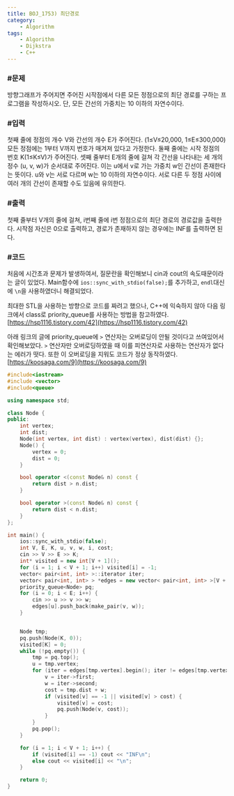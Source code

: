 ```yaml
---
title: BOJ_1753) 최단경로
category:
    - Algorithm
tags:
    - Algorithm
    - Dijkstra
    - C++
---
```



### #문제
방향그래프가 주어지면 주어진 시작점에서 다른 모든 정점으로의 최단 경로를 구하는 프로그램을 작성하시오. 단, 모든 간선의 가중치는 10 이하의 자연수이다.

### #입력
첫째 줄에 정점의 개수 V와 간선의 개수 E가 주어진다. (1≤V≤20,000, 1≤E≤300,000) 모든 정점에는 1부터 V까지 번호가 매겨져 있다고 가정한다. 둘째 줄에는 시작 정점의 번호 K(1≤K≤V)가 주어진다. 셋째 줄부터 E개의 줄에 걸쳐 각 간선을 나타내는 세 개의 정수 (u, v, w)가 순서대로 주어진다. 이는 u에서 v로 가는 가중치 w인 간선이 존재한다는 뜻이다. u와 v는 서로 다르며 w는 10 이하의 자연수이다. 서로 다른 두 정점 사이에 여러 개의 간선이 존재할 수도 있음에 유의한다.

### #출력
첫째 줄부터 V개의 줄에 걸쳐, i번째 줄에 i번 정점으로의 최단 경로의 경로값을 출력한다. 시작점 자신은 0으로 출력하고, 경로가 존재하지 않는 경우에는 INF를 출력하면 된다.

### #코드

처음에 시간초과 문제가 발생하여서, 질문란을 확인해보니 cin과 cout의 속도때문이라는 글이 있었다. Main함수에 `ios::sync_with_stdio(false);`를 추가하고, `endl`대신에 `\n`을 사용하였더니 해결되었다.

최대한 STL을 사용하는 방향으로 코드를 짜려고 했으나, C++에 익숙하지 않아 다음 링크에서 class로 priority_queue를 사용하는 방법을 참고하였다. [https://hsp1116.tistory.com/42](https://hsp1116.tistory.com/42)

아래 링크의 글에 priority_queue에 `>` 연산자는 오버로딩이 안될 것이다고 쓰여있어서 확인해보았다. `>` 연산자만 오버로딩하였을 때 이를 피연산자로 사용하는 연산자가 없다는 에러가 떳다. 또한 이 오버로딩을 지워도 코드가 정상 동작하였다.
[https://koosaga.com/9](https://koosaga.com/9)

```cpp
#include<iostream>
#include <vector>
#include<queue>

using namespace std;

class Node {
public:
	int vertex;
	int dist;
	Node(int vertex, int dist) : vertex(vertex), dist(dist) {};
	Node() {
		vertex = 0;
		dist = 0;
	}

	bool operator <(const Node& n) const {
		return dist > n.dist;
	}

	bool operator >(const Node& n) const {
		return dist < n.dist;
	}
};

int main() {
	ios::sync_with_stdio(false);
	int V, E, K, u, v, w, i, cost;
	cin >> V >> E >> K;
	int* visited = new int[V + 1]();
	for (i = 1; i < V + 1; i++) visited[i] = -1;
	vector< pair<int, int> >::iterator iter;
	vector< pair<int, int> > *edges = new vector< pair<int, int> >[V + 1];
	priority_queue<Node> pq;
	for (i = 0; i < E; i++) {
		cin >> u >> v >> w;
		edges[u].push_back(make_pair(v, w));
	}


	Node tmp;
	pq.push(Node(K, 0));
	visited[K] = 0;
	while (!pq.empty()) {
		tmp = pq.top();
		u = tmp.vertex;
		for (iter = edges[tmp.vertex].begin(); iter != edges[tmp.vertex].end(); iter++) {
			v = iter->first;
			w = iter->second;
			cost = tmp.dist + w;
			if (visited[v] == -1 || visited[v] > cost) {
				visited[v] = cost;
				pq.push(Node(v, cost));
			}
		}
		pq.pop();
	}

	for (i = 1; i < V + 1; i++) {
		if (visited[i] == -1) cout << "INF\n";
		else cout << visited[i] << "\n";
	}

	return 0;
}
```
